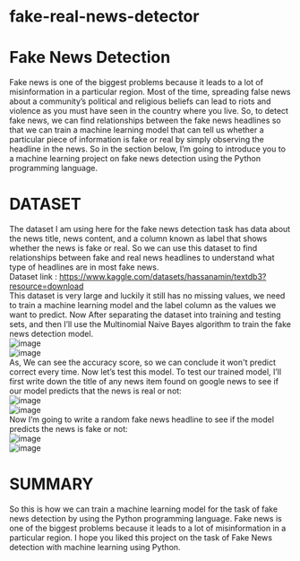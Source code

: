  # fake-real-news-detector



# Fake News Detection
Fake news is one of the biggest problems because it leads to a lot of misinformation in a particular region. Most of the time, spreading false news about a community’s political and religious beliefs can lead to riots and violence as you must have seen in the country where you live. So, to detect fake news, we can find relationships between the fake news headlines so that we can train a machine learning model that can tell us whether a particular piece of information is fake or real by simply observing the headline in the news. So in the section below, I’m going to introduce you to a machine learning project on fake news detection using the Python programming language.

# DATASET<br />
The dataset I am using here for the fake news detection task has data about the news title, news content, and a column known as label that shows whether the news is fake or real. So we can use this dataset to find relationships between fake and real news headlines to understand what type of headlines are in most fake news.<br />
Dataset link : https://www.kaggle.com/datasets/hassanamin/textdb3?resource=download <br />
This dataset is very large and luckily it still has no missing values, we need to train a machine learning model and the label column as the values we want to predict.
Now After separating the dataset into training and testing sets, and then I’ll use the Multinomial Naive Bayes algorithm to train the fake news detection model.<br />
![image](https://user-images.githubusercontent.com/112875065/190887823-764829d1-27bb-4330-b2e8-5a0415cbf1bb.png)<br />
![image](https://user-images.githubusercontent.com/112875065/190887829-84bbe79b-7ee2-4bd3-a4a7-fc304814f333.png)<br />
As, We can see the accuracy score, so we can conclude it won't predict correct every time.
Now let’s test this model. To test our trained model, I’ll first write down the title of any news item found on google news to see if our model predicts that the news is real or not:<br />
![image](https://user-images.githubusercontent.com/112875065/190887873-b457b898-2d2b-493c-a83e-0e56becc92cf.png)<br />
![image](https://user-images.githubusercontent.com/112875065/190887879-6fe585c1-da93-49d2-a84f-b56568b79713.png)<br />
Now I’m going to write a random fake news headline to see if the model predicts the news is fake or not:<br />
![image](https://user-images.githubusercontent.com/112875065/190887889-267cd371-b7d8-4728-845b-6ec8b368fc23.png)<br />
![image](https://user-images.githubusercontent.com/112875065/190887896-14bc09e3-2475-47d3-825a-a7c109cfcbdd.png)<br />

# SUMMARY 
So this is how we can train a machine learning model for the task of fake news detection by using the Python programming language. Fake news is one of the biggest problems because it leads to a lot of misinformation in a particular region. I hope you liked this project on the task of Fake News detection with machine learning using Python.
